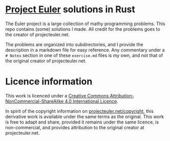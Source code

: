 # [Project Euler](https://projecteuler.net/about) solutions in Rust

The Euler project is a large collection of mathy programming problems. This repo contains
(some) solutions I made. All credit for the problems goes to the creator of
projecteuler.net.

The problems are organized into subdirectories, and I provide the description in
a markdown file for easy reference. Any commentary under a `# Notes` section in one of
these `exercise.md` files is my own, and not that of the original creator of
projecteuler.net.

# Licence information

This work is licenced under a [Creative Commons Attribution-NonCommercial-ShareAlike 4.0
International Licence](https://creativecommons.org/licenses/by-nc-sa/4.0/).

In spirit of the copyright information on
[projecteuler.net/copyright](https://projecteuler.net/copyright), this derivative work is
available under the same terms as the original. This work is free to adapt and share,
provided it remains under the same licence, is non-commercial, and provides attribution to
the original creator at projecteuler.net.
